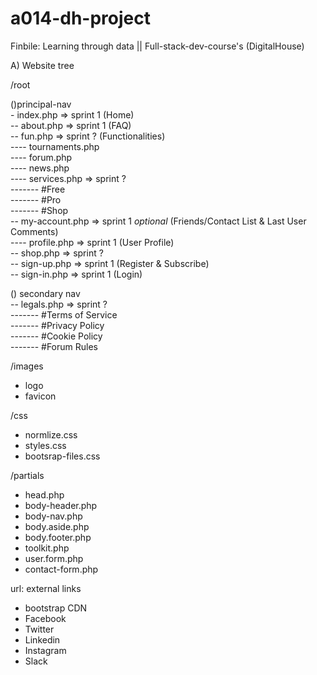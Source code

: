 # a014-dh-project
Finbile: Learning through data || Full-stack-dev-course's (DigitalHouse)

A) Website tree

/root

()principal-nav
<br>- index.php => sprint 1 (Home)
<br>-- about.php => sprint 1 (FAQ)
<br>-- fun.php => sprint ? (Functionalities)
<br>---- tournaments.php
<br>---- forum.php
<br>---- news.php
<br>---- services.php => sprint ?
<br>------- #Free
<br>------- #Pro
<br>------- #Shop
<br>-- my-account.php => sprint 1 *optional* (Friends/Contact List & Last User Comments)
<br>---- profile.php => sprint 1 (User Profile)
<br>-- shop.php => sprint ?
<br>-- sign-up.php => sprint 1 (Register & Subscribe)
<br>-- sign-in.php => sprint 1 (Login)

() secondary nav
<br>-- legals.php => sprint ?
<br>------- #Terms of Service
<br>------- #Privacy Policy
<br>------- #Cookie Policy
<br>------- #Forum Rules


/images

- logo
- favicon


/css

- normlize.css
- styles.css
- bootsrap-files.css


/partials
- head.php
- body-header.php
- body-nav.php
- body.aside.php
- body.footer.php
- toolkit.php
- user.form.php
- contact-form.php


url: external links
- bootstrap CDN
- Facebook
- Twitter
- Linkedin
- Instagram
- Slack

